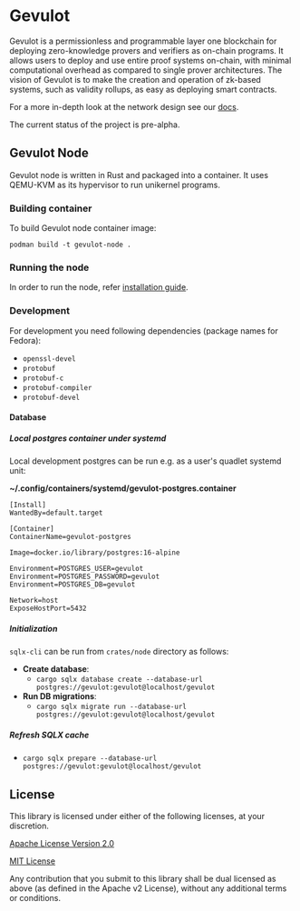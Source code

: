 # Gevulot

Gevulot is a permissionless and programmable layer one blockchain for deploying zero-knowledge provers and verifiers as on-chain programs. It allows users to deploy and use entire proof systems on-chain, with minimal computational overhead as compared to single prover architectures. The vision of Gevulot is to make the creation and operation of zk-based systems, such as validity rollups, as easy as deploying smart contracts.

For a more in-depth look at the network design see our [docs](https://gevulot.gitbook.io/gevulot-docs/).

The current status of the project is pre-alpha.

## Gevulot Node

Gevulot node is written in Rust and packaged into a container. It uses QEMU-KVM as its hypervisor to run unikernel programs.

### Building container

To build Gevulot node container image:

```
podman build -t gevulot-node .
```

### Running the node

In order to run the node, refer [installation guide](INSTALL.md).

### Development

For development you need following dependencies (package names for Fedora):

- `openssl-devel`
- `protobuf`
- `protobuf-c`
- `protobuf-compiler`
- `protobuf-devel`

#### Database

##### Local postgres container under systemd

Local development postgres can be run e.g. as a user's quadlet systemd unit:

**~/.config/containers/systemd/gevulot-postgres.container**
```
[Install]
WantedBy=default.target

[Container]
ContainerName=gevulot-postgres

Image=docker.io/library/postgres:16-alpine

Environment=POSTGRES_USER=gevulot
Environment=POSTGRES_PASSWORD=gevulot
Environment=POSTGRES_DB=gevulot

Network=host
ExposeHostPort=5432
```

##### Initialization

`sqlx-cli` can be run from `crates/node` directory as follows:
- **Create database**:
  - `cargo sqlx database create --database-url postgres://gevulot:gevulot@localhost/gevulot`
- **Run DB migrations**:
  - `cargo sqlx migrate run --database-url postgres://gevulot:gevulot@localhost/gevulot`

##### Refresh SQLX cache
- `cargo sqlx prepare --database-url postgres://gevulot:gevulot@localhost/gevulot`

## License

This library is licensed under either of the following licenses, at your discretion.

[Apache License Version 2.0](LICENSE-APACHE)

[MIT License](LICENSE-MIT)

Any contribution that you submit to this library shall be dual licensed as above (as defined in the Apache v2 License), without any additional terms or conditions.
